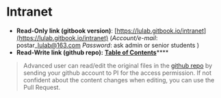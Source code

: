 # Intranet

* **Read-Only link (gitbook version)**: [https://lulab.gitbook.io/intranet](https://lulab.gitbook.io/intranet) (_Account/e-mail_: postar\_[lulab@163.com](mailto:lulab@163.com) _Password_: ask admin or senior students )
* **Read-Write link (github repo):** [**Table of Contents**](https://github.com/lulab/intranet/blob/master/SUMMARY.md)****

> Advanced user can read/edit the original files in the [github repo](https://github.com/lulab/intranet) by sending your github account to PI for the access permission. If not confident about the content changes when editing, you can use the Pull Request.
